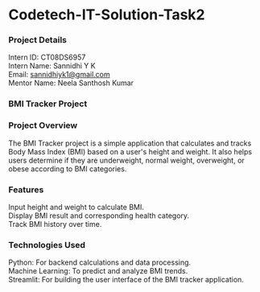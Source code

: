 # Codetech-IT-Solution-Task2
### Project Details
Intern ID: CT08DS6957<br>
Intern Name: Sannidhi Y K<br>
Email: sannidhiyk1@gmail.com<br>
Mentor Name: Neela Santhosh Kumar<br>

### BMI Tracker Project
### Project Overview
The BMI Tracker project is a simple application that calculates and tracks Body Mass Index (BMI) based on a user's height and weight. It also helps users determine if they are underweight, normal weight, overweight, or obese according to BMI categories.<br>

### Features
Input height and weight to calculate BMI.<br>
Display BMI result and corresponding health category.<br>
Track BMI history over time.<br>
### Technologies Used
Python: For backend calculations and data processing.<br>
Machine Learning: To predict and analyze BMI trends.<br>
Streamlit: For building the user interface of the BMI tracker application.<br>
